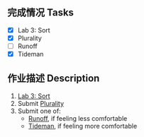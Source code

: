 ## 完成情况 Tasks

- [x] Lab 3: Sort
- [x] Plurality
- [ ] Runoff
- [x] Tideman

## 作业描述 Description

1. [Lab 3: Sort](https://cs50.harvard.edu/x/2022/labs/3/#lab-3-sort)
2. Submit [Plurality](https://cs50.harvard.edu/x/2022/psets/3/plurality/)
3. Submit one of:
	- [Runoff](https://cs50.harvard.edu/x/2022/psets/3/runoff/), if feeling less comfortable
	- [Tideman](https://cs50.harvard.edu/x/2022/psets/3/tideman/), if feeling more comfortable
